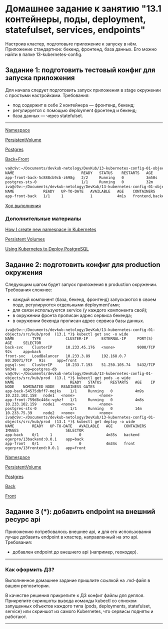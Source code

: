 # Домашнее задание к занятию "13.1 контейнеры, поды, deployment, statefulset, services, endpoints"
Настроив кластер, подготовьте приложение к запуску в нём. Приложение стандартное: бекенд, фронтенд, база данных. Его можно найти в папке 13-kubernetes-config.

## Задание 1: подготовить тестовый конфиг для запуска приложения
Для начала следует подготовить запуск приложения в stage окружении с простыми настройками. Требования:
* под содержит в себе 2 контейнера — фронтенд, бекенд;
* регулируется с помощью deployment фронтенд и бекенд;
* база данных — через statefulset.

------------------------


[Namespace](.//src/kub/stage/10-namespace.yml)

[PersistentVolume](./src/kub/stage/20-PersistentVolume.yml)

[Postgres](./src/kub/stage/30-postgres.yml)

[Back+Front](./src/kub/stage/40-front-back.yml)


```bash
va@c9v:~/Documents/devkub-netology/DevKub/13-kubernetes-config-01-objects  (13.1 *)$ kubectl get po -o wide
NAME                              READY   STATUS    RESTARTS   AGE     IP               NODE    NOMINATED NODE   READINESS GATES
app-front-back-5c888cb9cb-z698g   2/2     Running   0          3m50s   10.233.102.148   node1   <none>           <none>
postgres-sts-0                    1/1     Running   0          32m     10.233.75.29     node2   <none>           <none>
iva@c9v:~/Documents/devkub-netology/DevKub/13-kubernetes-config-01-objects  (13.1 *)$ kubectl get deployment -o wide
NAME             READY   UP-TO-DATE   AVAILABLE   AGE    CONTAINERS         IMAGES                                             SELECTOR
app-front-back   1/1     1            1           4m1s   frontend,backend   egerpro/13frontend:0.0.1,egerpro/13backend:0.0.1   app=front-back
```

[Ход выполнения](src/kub/stage/ReadMe.md)

### Дополнительные материалы

[How I create new namespace in Kubernetes](https://stackoverflow.com/questions/52901435/how-i-create-new-namespace-in-kubernetes)

[Persistent Volumes](https://kubernetes.io/docs/concepts/storage/persistent-volumes/)

[Using Kubernetes to Deploy PostgreSQL](https://severalnines.com/blog/using-kubernetes-deploy-postgresql/)


## Задание 2: подготовить конфиг для production окружения
Следующим шагом будет запуск приложения в production окружении. Требования сложнее:
* каждый компонент (база, бекенд, фронтенд) запускаются в своем поде, регулируются отдельными deployment’ами;
* для связи используются service (у каждого компонента свой);
* в окружении фронта прописан адрес сервиса бекенда;
* в окружении бекенда прописан адрес сервиса базы данных.

```
iva@c9v:~/Documents/devkub-netology/DevKub/13-kubernetes-config-01-objects/src/kub/prod  (13.1 *)$ kubectl get svc -o wide
NAME        TYPE           CLUSTER-IP      EXTERNAL-IP     PORT(S)        AGE     SELECTOR
back-svc    ClusterIP      10.233.45.176   <none>          9000/TCP       92s     app=back
front-svc   LoadBalancer   10.233.3.89     192.168.0.7     80:30071/TCP   91s     app=front
pgsql-svc   ClusterIP      10.233.7.193    51.250.105.74   5432/TCP       9m34s   app=postgres-db
va@c9v:~/Documents/devkub-netology/DevKub/13-kubernetes-config-01-objects/src/kub/prod  (13.1 *)$ kubectl get pods -o wide
NAME                         READY   STATUS    RESTARTS   AGE    IP               NODE    NOMINATED NODE   READINESS GATES
app-back-54575dbff7-mqjks    1/1     Running   0          4m9s   10.233.102.158   node1   <none>           <none>
app-front-759d8c446c-vghzf   1/1     Running   0          4m8s   10.233.102.159   node1   <none>           <none>
postgres-sts-0               1/1     Running   0          14m    10.233.75.39     node2   <none>           <none>
iva@c9v:~/Documents/devkub-netology/DevKub/13-kubernetes-config-01-objects/src/kub/prod  (13.1 *)$ kubectl get deploy -o wide
NAME        READY   UP-TO-DATE   AVAILABLE   AGE     CONTAINERS   IMAGES                     SELECTOR
app-back    0/1     1            0           4m35s   backend      egerpro/13backend:0.0.1    app=back
app-front   0/1     1            0           4m34s   front        egerpro/13frontend:0.0.1   app=front

```

[Namespace](./src/kub/prod/10-namespace.yml)

[PersistentVolume](./src/kub/prod/20-PersistentVolume.yml)

[Postgres](./src/kub/prod/30-postgres.yml)

[Back](./src/kub/prod/40-back.yml)

[Front](./src/kub/prod/50-front.yml)


## Задание 3 (*): добавить endpoint на внешний ресурс api
Приложению потребовалось внешнее api, и для его использования лучше добавить endpoint в кластер, направленный на это api. Требования:
* добавлен endpoint до внешнего api (например, геокодер).

---



### Как оформить ДЗ?

Выполненное домашнее задание пришлите ссылкой на .md-файл в вашем репозитории.

В качестве решения прикрепите к ДЗ конфиг файлы для деплоя. Прикрепите скриншоты вывода команды kubectl со списком запущенных объектов каждого типа (pods, deployments, statefulset, service) или скриншот из самого Kubernetes, что сервисы подняты и работают.

---
